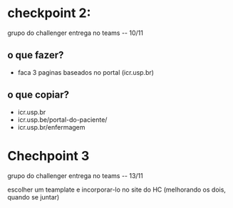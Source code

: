 # checkpoint 2:

grupo do challenger
entrega no teams -- 10/11

## o que fazer?

- faca 3 paginas baseados no portal (icr.usp.br)
## o que copiar?
- icr.usp.br
- icr.usp.be/portal-do-paciente/
- icr.usp.br/enfermagem

# Chechpoint 3

grupo do challenger
entrega no teams -- 13/11

escolher um teamplate e incorporar-lo no site do HC (melhorando os dois, quando se juntar)
